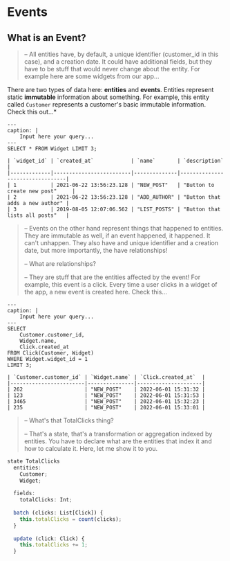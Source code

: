 # Events

## What is an Event?


>– All entities have, by default, a unique identifier (customer_id in this case), and a creation date. It could have additional fields, but they have to be stuff that would never change about the entity. For example here are some widgets from our app...

There are two types of data here: **entities** and **events**. Entities represent static **immutable** information about something. For example, this entity called `Customer` represents a customer's basic immutable information. Check this out...*


```{code-block} sql
---
caption: |
    Input here your query...
---
SELECT * FROM Widget LIMIT 3;
```

```{table}
| `widget_id` | `created_at`            | `name`       | `description`                   |
|-------------|-------------------------|--------------|---------------------------------|
| 1           | 2021-06-22 13:56:23.128 | "NEW_POST"   | "Button to create new post"     |
| 2           | 2021-06-22 13:56:23.128 | "ADD_AUTHOR" | "Button that adds a new author" |
| 3           | 2019-08-05 12:07:06.562 | "LIST_POSTS" | "Button that lists all posts"   |
```

>– Events on the other hand represent things that happened to entities. They are immutable as well, if an event happened, it happened. It can't unhappen. They also have and unique identifier and a creation date, but more importantly, the have relationships!
>
>– What are relationships?
>
>– They are stuff that are the entities affected by the event! For example, this event is a click. Every time a user clicks in a widget of the app, a new event is created here. Check this…


```{code-block} sql
---
caption: |
    Input here your query...
---
SELECT 
    Customer.customer_id,
    Widget.name,
    Click.created_at
FROM Click(Customer, Widget)
WHERE Widget.widget_id = 1
LIMIT 3;
```

```{table}
| `Customer.customer_id` | `Widget.name` | `Click.created_at`  |
|------------------------|---------------|---------------------|
| 262                    | "NEW_POST"    | 2022-06-01 15:31:32 |
| 123                    | "NEW_POST"    | 2022-06-01 15:31:53 |
| 3465                   | "NEW_POST"    | 2022-06-01 15:32:23 |
| 235                    | "NEW_POST"    | 2022-06-01 15:33:01 |
```

>– What's that TotalClicks thing?
>
>– That's a state, that's a transformation or aggregation indexed by entities. You have to declare what are the entities that index it and how to calculate it. Here, let me show it to you.

```js
state TotalClicks
  entities: 
    Customer; 
    Widget;
  
  fields:
    totalClicks: Int;
  
  batch (clicks: List[Click]) {
    this.totalClicks = count(clicks);
  }
  
  update (click: Click) {
    this.totalClicks += 1;
  }
```


